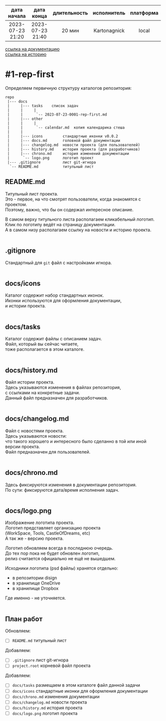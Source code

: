 |    дата начала   |    дата конца    | длительность | исполнитель  | платформа |
|:----------------:|:----------------:|:------------:|:------------:|:---------:|
| 2023-07-23 21:20 | 2023-07-23 21:40 |    20 мин    | Kartonagnick |   local   |

[ссылка на документацию](../docs.md)  
[ссылка на историю](../history.md#-v001-rep)  

#1-rep-first
============
Определяем первичную структуру каталогов репозитория:  

```
repo
 |--- docs
 |     |--- tasks    список задач
 |     |     |
 |     |      `-- 2023-07-23-0001-rep-first.md
 |     |--- other
 |     |     |
 |     |      `-- calendar.md  копия календарика стеша
 |     |
 |     |--- icons         стандартные иконки v0.0.2
 |     |--- docs.md       головной файл документации
 |     |--- changelog.md  новости проекта (для пользователей)
 |     |--- history.md    история проекта (для разработчиков)
 |     |--- chrono.md     история изменений документации
 |      `-- logo.png      логотип проект
 |--- .gitignore          лист git-игнора
  `-- README.md           титульный лист
```

README.md
---------
Титульный лист проекта.  
Это - первое, на что смотрят пользователи, когда знакомятся с проектом.  
Поэтому, важно, что бы он содержал интересное описание.  

В самом верху титульного листа располагаем кликабельный логотип.  
Клик по логотипу ведёт на страницу документации.  
А в самом низу располагаем ссылку на новости и историю проекта.  
<br/>


.gitignore
----------
Стандартный для `git` файл с настройками игнора.  
<br/>


docs/icons
----------
Каталог содержит набор стандартных иконок.  
Иконки используются для оформления документации,  
и истории проекта.  
<br/>


docs/tasks
----------
Каталог содержит файлы с описанием задач.  
Файл, который вы сейчас читаете,  
тоже располагается в этом каталоге.  
<br/>


docs/history.md
---------------
Файл истории проекта.  
Здесь указываются изменения в файлах репозитория,  
с ссылками на конкретные задачи.  
Данный файл предназначен для разработчиков.  
<br/>


docs/changelog.md
-----------------
Файл с новостями проекта.  
Здесь указываются новости:  
что такого хорошего и интересного было сделанно в той или иной версии проекта.  
Файл предназначен для пользователей.  
<br/>


docs/chrono.md
--------------
Здесь фиксируются изменения в документации репозитория.  
По сути: фиксируются дата/время исполнения задач.  
<br/>


docs/logo.png
-------------
Изображение логотипа проекта.  
Логотип представляет организацию проекта  
(WorkSpace, Tools, CastleOfDreams, etc)  
А так же - версию проекта.  

Логотип обновляем всегда в последнюю очередь.  
До тех пор пока не будет обновлен логотип,  
релиз считается официально не ещё не вышедшем.  

Исходники логотипа (psd файлы) хранятся отдельно:  
  - в репозитории disign  
  - в хранилище OneDrive  
  - в хранилище Dropbox  

Где именно - не уточняется.  
<br/>


План работ
----------

Обновляем:  
  - [ ] `README.md`           титульный лист  

Добавляем:  
  - [ ] `.gitignore`          лист git-игнора  
  - [ ] `project.root`        корневой файл проекта  

Добавляем:  
  - [ ] `docs/tasks`          размещаем в этом каталоге файл данной задачи  
  - [ ] `docs/icons`          стандартные иконки для оформления документации  
  - [ ] `docs/chrono.md`      изменения документации  
  - [ ] `docs/changelog.md`   новости проекта  
  - [ ] `docs/history.md`     история проекта  
  - [ ] `docs/logo.png`       логотип проекта  
